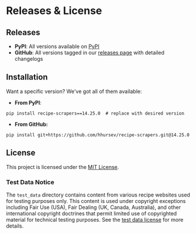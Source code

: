 # Releases & License

## Releases

- **PyPI**: All versions available on [PyPI](https://pypi.org/project/recipe-scrapers/#history)
- **GitHub**: All versions tagged in our [releases page](https://github.com/hhursev/recipe-scrapers/releases) with detailed changelogs

## Installation

Want a specific version? We've got all of them available:

- **From PyPI**:
```console
pip install recipe-scrapers==14.25.0  # replace with desired version
```

- **From GitHub:**
```console
pip install git+https://github.com/hhursev/recipe-scrapers.git@14.25.0
```

## License
This project is licensed under the [MIT License](https://github.com/hhursev/recipe-scrapers/blob/main/LICENSE).

### Test Data Notice
The `test_data` directory contains content from various recipe websites used for testing purposes only. This content is used under copyright exceptions including Fair Use (USA), Fair Dealing (UK, Canada, Australia), and other international copyright doctrines that permit limited use of copyrighted material for technical testing purposes. See the [test data license](https://github.com/hhursev/recipe-scrapers/blob/main/tests/test_data/LICENSE.md) for more details.
